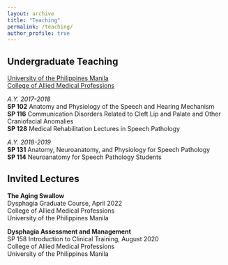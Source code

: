 ```yaml
---
layout: archive
title: "Teaching"
permalink: /teaching/
author_profile: true
---
```

## Undergraduate Teaching

<u> University of the Philippines Manila <br>
College of Allied Medical Professions </u>

<i> A.Y. 2017-2018 </i> <br>
**SP 102** Anatomy and Physiology of the Speech and Hearing Mechanism <br>
**SP 116** Communication Disorders Related to Cleft Lip and Palate and Other Craniofacial Anomalies <br>
**SP 128** Medical Rehabilitation Lectures in Speech Pathology <br>

<i> A.Y. 2018-2019 </i> <br>
**SP 131** Anatomy, Neuroanatomy, and Physiology for Speech Pathology <br>
**SP 114** Neuroanatomy for Speech Pathology Students <br>

## Invited Lectures

**The Aging Swallow** <br>
Dysphagia Graduate Course, April 2022 <br>
College of Allied Medical Professions <br>
University of the Philippines Manila 

**Dysphagia Assessment and Management** <br>
SP 158 Introduction to Clinical Training, August 2020 <br>
College of Allied Medical Professions <br>
University of the Philippines Manila 
